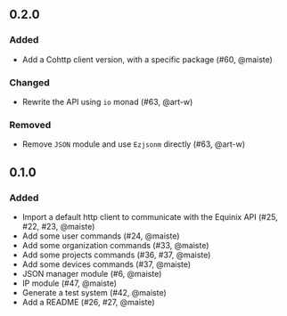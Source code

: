 ## 0.2.0

### Added

- Add a Cohttp client version, with a specific package (#60, @maiste)

### Changed

- Rewrite the API using `io` monad (#63, @art-w)

### Removed

- Remove `JSON` module and use `Ezjsonm` directly (#63, @art-w)

## 0.1.0

### Added

- Import a default http client to communicate with the Equinix API (#25, #22, #23, @maiste)
- Add some user commands (#24, @maiste)
- Add some organization commands (#33, @maiste)
- Add some projects commands (#36, #37, @maiste)
- Add some devices commands (#37, @maiste)
- JSON manager module (#6, @maiste)
- IP module (#47, @maiste)
- Generate a test system (#42, @maiste)
- Add a README (#26, #27, @maiste)
